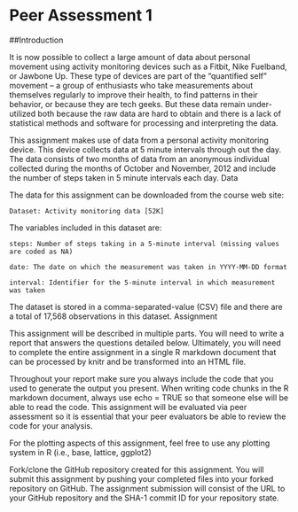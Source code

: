 Peer Assessment 1
======
##Introduction

It is now possible to collect a large amount of data about personal movement using activity monitoring devices such as a Fitbit, Nike Fuelband, or Jawbone Up. These type of devices are part of the “quantified self” movement – a group of enthusiasts who take measurements about themselves regularly to improve their health, to find patterns in their behavior, or because they are tech geeks. But these data remain under-utilized both because the raw data are hard to obtain and there is a lack of statistical methods and software for processing and interpreting the data.

This assignment makes use of data from a personal activity monitoring device. This device collects data at 5 minute intervals through out the day. The data consists of two months of data from an anonymous individual collected during the months of October and November, 2012 and include the number of steps taken in 5 minute intervals each day.
Data

The data for this assignment can be downloaded from the course web site:

    Dataset: Activity monitoring data [52K]

The variables included in this dataset are:

    steps: Number of steps taking in a 5-minute interval (missing values are coded as NA)

    date: The date on which the measurement was taken in YYYY-MM-DD format

    interval: Identifier for the 5-minute interval in which measurement was taken

The dataset is stored in a comma-separated-value (CSV) file and there are a total of 17,568 observations in this dataset.
Assignment

This assignment will be described in multiple parts. You will need to write a report that answers the questions detailed below. Ultimately, you will need to complete the entire assignment in a single R markdown document that can be processed by knitr and be transformed into an HTML file.

Throughout your report make sure you always include the code that you used to generate the output you present. When writing code chunks in the R markdown document, always use echo = TRUE so that someone else will be able to read the code. This assignment will be evaluated via peer assessment so it is essential that your peer evaluators be able to review the code for your analysis.

For the plotting aspects of this assignment, feel free to use any plotting system in R (i.e., base, lattice, ggplot2)

Fork/clone the GitHub repository created for this assignment. You will submit this assignment by pushing your completed files into your forked repository on GitHub. The assignment submission will consist of the URL to your GitHub repository and the SHA-1 commit ID for your repository state.

